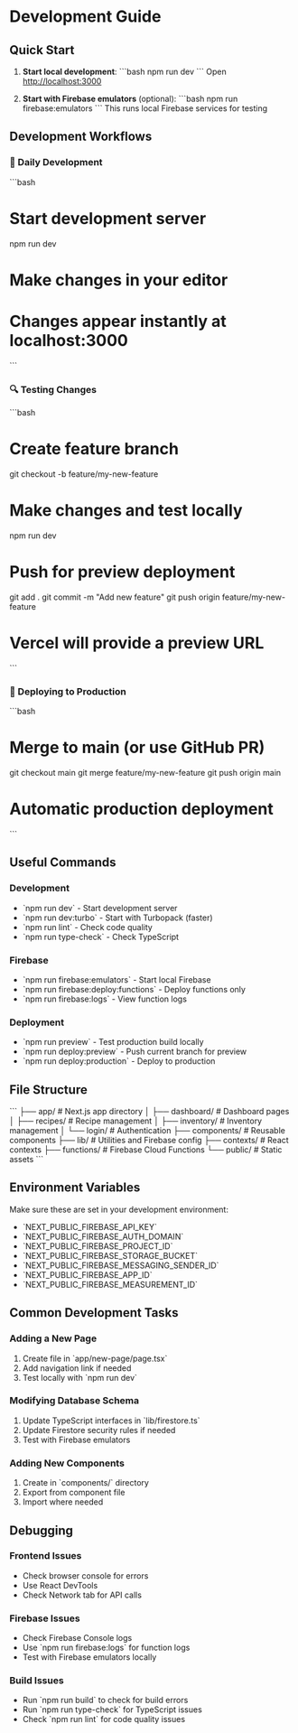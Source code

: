# Development Guide

## Quick Start

1. **Start local development**:
   \`\`\`bash
   npm run dev
   \`\`\`
   Open [http://localhost:3000](http://localhost:3000)

2. **Start with Firebase emulators** (optional):
   \`\`\`bash
   npm run firebase:emulators
   \`\`\`
   This runs local Firebase services for testing

## Development Workflows

### 🚀 Daily Development
\`\`\`bash
# Start development server
npm run dev

# Make changes in your editor
# Changes appear instantly at localhost:3000
\`\`\`

### 🔍 Testing Changes
\`\`\`bash
# Create feature branch
git checkout -b feature/my-new-feature

# Make changes and test locally
npm run dev

# Push for preview deployment
git add .
git commit -m "Add new feature"
git push origin feature/my-new-feature

# Vercel will provide a preview URL
\`\`\`

### 🚢 Deploying to Production
\`\`\`bash
# Merge to main (or use GitHub PR)
git checkout main
git merge feature/my-new-feature
git push origin main

# Automatic production deployment
\`\`\`

## Useful Commands

### Development
- \`npm run dev\` - Start development server
- \`npm run dev:turbo\` - Start with Turbopack (faster)
- \`npm run lint\` - Check code quality
- \`npm run type-check\` - Check TypeScript

### Firebase
- \`npm run firebase:emulators\` - Start local Firebase
- \`npm run firebase:deploy:functions\` - Deploy functions only
- \`npm run firebase:logs\` - View function logs

### Deployment
- \`npm run preview\` - Test production build locally
- \`npm run deploy:preview\` - Push current branch for preview
- \`npm run deploy:production\` - Deploy to production

## File Structure

\`\`\`
├── app/                    # Next.js app directory
│   ├── dashboard/         # Dashboard pages
│   ├── recipes/           # Recipe management
│   ├── inventory/         # Inventory management
│   └── login/             # Authentication
├── components/            # Reusable components
├── lib/                   # Utilities and Firebase config
├── contexts/              # React contexts
├── functions/             # Firebase Cloud Functions
└── public/                # Static assets
\`\`\`

## Environment Variables

Make sure these are set in your development environment:
- \`NEXT_PUBLIC_FIREBASE_API_KEY\`
- \`NEXT_PUBLIC_FIREBASE_AUTH_DOMAIN\`
- \`NEXT_PUBLIC_FIREBASE_PROJECT_ID\`
- \`NEXT_PUBLIC_FIREBASE_STORAGE_BUCKET\`
- \`NEXT_PUBLIC_FIREBASE_MESSAGING_SENDER_ID\`
- \`NEXT_PUBLIC_FIREBASE_APP_ID\`
- \`NEXT_PUBLIC_FIREBASE_MEASUREMENT_ID\`

## Common Development Tasks

### Adding a New Page
1. Create file in \`app/new-page/page.tsx\`
2. Add navigation link if needed
3. Test locally with \`npm run dev\`

### Modifying Database Schema
1. Update TypeScript interfaces in \`lib/firestore.ts\`
2. Update Firestore security rules if needed
3. Test with Firebase emulators

### Adding New Components
1. Create in \`components/\` directory
2. Export from component file
3. Import where needed

## Debugging

### Frontend Issues
- Check browser console for errors
- Use React DevTools
- Check Network tab for API calls

### Firebase Issues
- Check Firebase Console logs
- Use \`npm run firebase:logs\` for function logs
- Test with Firebase emulators locally

### Build Issues
- Run \`npm run build\` to check for build errors
- Run \`npm run type-check\` for TypeScript issues
- Check \`npm run lint\` for code quality issues
